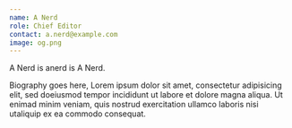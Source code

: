 ```yaml
---
name: A Nerd
role: Chief Editor
contact: a.nerd@example.com
image: og.png
---
```

A Nerd is anerd is A Nerd.

Biography goes here, Lorem ipsum dolor sit amet, consectetur adipisicing elit, sed doeiusmod tempor incididunt ut labore et dolore magna aliqua. Ut enimad minim veniam, quis nostrud exercitation ullamco laboris nisi utaliquip ex ea commodo consequat.
